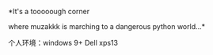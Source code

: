 *It's a tooooough corner

where muzakkk is marching to a dangerous python world...*

个人环境：windows 9+ Dell xps13

